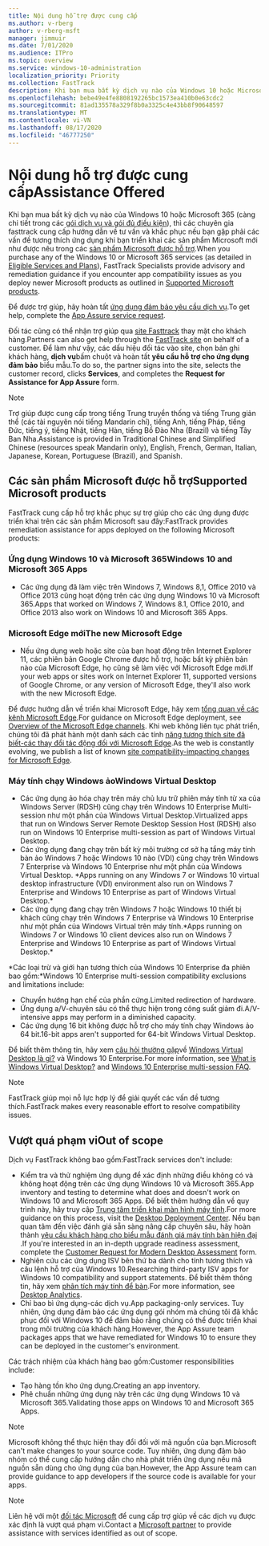 ```yaml
---
title: Nội dung hỗ trợ được cung cấp
ms.author: v-rberg
author: v-rberg-msft
manager: jimmuir
ms.date: 7/01/2020
ms.audience: ITPro
ms.topic: overview
ms.service: windows-10-administration
localization_priority: Priority
ms.collection: FastTrack
description: Khi bạn mua bất kỳ dịch vụ nào của Windows 10 hoặc Microsoft 365, thì các chuyên gia FastTrack cung cấp hướng dẫn về tư vấn và khắc phục sự triển khai cho các ứng dụng Windows 10 và Microsoft 365 và luôn cập nhật mà không có chi phí bổ sung (với đăng ký đủ điều kiện).
ms.openlocfilehash: bebe49e4fe8808192265bc1573ea410b0e63cdc2
ms.sourcegitcommit: 81ad135578a329f8b0a3325c4e43bb8f90648597
ms.translationtype: MT
ms.contentlocale: vi-VN
ms.lasthandoff: 08/17/2020
ms.locfileid: "46777250"
---
```

# <a name="assistance-offered"></a><span data-ttu-id="50a34-103">Nội dung hỗ trợ được cung cấp</span><span class="sxs-lookup"><span data-stu-id="50a34-103">Assistance Offered</span></span>  

<span data-ttu-id="50a34-104">Khi bạn mua bất kỳ dịch vụ nào của Windows 10 hoặc Microsoft 365 (càng chi tiết trong các [gói dịch vụ và gói đủ điều kiện](M365-eligible-services-and-plans.md)), thì các chuyên gia fasttrack cung cấp hướng dẫn về tư vấn và khắc phục nếu bạn gặp phải các vấn đề tương thích ứng dụng khi bạn triển khai các sản phẩm Microsoft mới như được nêu trong các [sản phẩm Microsoft được hỗ trợ](#supported-microsoft-products).</span><span class="sxs-lookup"><span data-stu-id="50a34-104">When you purchase any of the Windows 10 or Microsoft 365 services (as detailed in [Eligible Services and Plans](M365-eligible-services-and-plans.md)), FastTrack Specialists provide advisory and remediation guidance if you encounter app compatibility issues as you deploy newer Microsoft products as outlined in [Supported Microsoft products](#supported-microsoft-products).</span></span>

<span data-ttu-id="50a34-105">Để được trợ giúp, hãy hoàn tất [ứng dụng đảm bảo yêu cầu dịch vụ](https://go.microsoft.com/fwlink/?linkid=2022721).</span><span class="sxs-lookup"><span data-stu-id="50a34-105">To get help, complete the [App Assure service request](https://go.microsoft.com/fwlink/?linkid=2022721).</span></span>

<span data-ttu-id="50a34-106">Đối tác cũng có thể nhận trợ giúp qua [site Fasttrack](https://go.microsoft.com/fwlink/?linkid=780698) thay mặt cho khách hàng.</span><span class="sxs-lookup"><span data-stu-id="50a34-106">Partners can also get help through the [FastTrack site](https://go.microsoft.com/fwlink/?linkid=780698) on behalf of a customer.</span></span> <span data-ttu-id="50a34-107">Để làm như vậy, các dấu hiệu đối tác vào site, chọn bản ghi khách hàng, **dịch vụ**bấm chuột và hoàn tất **yêu cầu hỗ trợ cho ứng dụng đảm bảo** biểu mẫu.</span><span class="sxs-lookup"><span data-stu-id="50a34-107">To do so, the partner signs into the site, selects the customer record, clicks **Services**, and completes the **Request for Assistance for App Assure** form.</span></span>

> [!NOTE]
> <span data-ttu-id="50a34-108">Trợ giúp được cung cấp trong tiếng Trung truyền thống và tiếng Trung giản thể (các tài nguyên nói tiếng Mandarin chỉ), tiếng Anh, tiếng Pháp, tiếng Đức, tiếng ý, tiếng Nhật, tiếng Hàn, tiếng Bồ Đào Nha (Brazil) và tiếng Tây Ban Nha.</span><span class="sxs-lookup"><span data-stu-id="50a34-108">Assistance is provided in Traditional Chinese and Simplified Chinese (resources speak Mandarin only), English, French, German, Italian, Japanese, Korean, Portuguese (Brazil), and Spanish.</span></span> 

## <a name="supported-microsoft-products"></a><span data-ttu-id="50a34-109">Các sản phẩm Microsoft được hỗ trợ</span><span class="sxs-lookup"><span data-stu-id="50a34-109">Supported Microsoft products</span></span>

<span data-ttu-id="50a34-110">FastTrack cung cấp hỗ trợ khắc phục sự trợ giúp cho các ứng dụng được triển khai trên các sản phẩm Microsoft sau đây:</span><span class="sxs-lookup"><span data-stu-id="50a34-110">FastTrack provides remediation assistance for apps deployed on the following Microsoft products:</span></span>

### <a name="windows-10-and-microsoft-365-apps"></a><span data-ttu-id="50a34-111">Ứng dụng Windows 10 và Microsoft 365</span><span class="sxs-lookup"><span data-stu-id="50a34-111">Windows 10 and Microsoft 365 Apps</span></span>

- <span data-ttu-id="50a34-112">Các ứng dụng đã làm việc trên Windows 7, Windows 8,1, Office 2010 và Office 2013 cũng hoạt động trên các ứng dụng Windows 10 và Microsoft 365.</span><span class="sxs-lookup"><span data-stu-id="50a34-112">Apps that worked on Windows 7, Windows 8.1, Office 2010, and Office 2013 also work on Windows 10 and Microsoft 365 Apps.</span></span>

### <a name="the-new-microsoft-edge"></a><span data-ttu-id="50a34-113">Microsoft Edge mới</span><span class="sxs-lookup"><span data-stu-id="50a34-113">The new Microsoft Edge</span></span>

- <span data-ttu-id="50a34-114">Nếu ứng dụng web hoặc site của bạn hoạt động trên Internet Explorer 11, các phiên bản Google Chrome được hỗ trợ, hoặc bất kỳ phiên bản nào của Microsoft Edge, họ cũng sẽ làm việc với Microsoft Edge mới.</span><span class="sxs-lookup"><span data-stu-id="50a34-114">If your web apps or sites work on Internet Explorer 11, supported versions of Google Chrome, or any version of Microsoft Edge, they'll also work with the new Microsoft Edge.</span></span>

<span data-ttu-id="50a34-115">Để được hướng dẫn về triển khai Microsoft Edge, hãy xem [tổng quan về các kênh Microsoft Edge](https://docs.microsoft.com/DeployEdge/microsoft-edge-channels).</span><span class="sxs-lookup"><span data-stu-id="50a34-115">For guidance on Microsoft Edge deployment, see [Overview of the Microsoft Edge channels](https://docs.microsoft.com/DeployEdge/microsoft-edge-channels).</span></span> <span data-ttu-id="50a34-116">Khi web không liên tục phát triển, chúng tôi đã phát hành một danh sách các tính [năng tương thích site đã biết-các thay đổi tác động đối với Microsoft Edge](https://docs.microsoft.com/microsoft-edge/web-platform/site-impacting-changes).</span><span class="sxs-lookup"><span data-stu-id="50a34-116">As the web is constantly evolving, we publish a list of known [site compatibility-impacting changes for Microsoft Edge](https://docs.microsoft.com/microsoft-edge/web-platform/site-impacting-changes).</span></span>

### <a name="windows-virtual-desktop"></a><span data-ttu-id="50a34-117">Máy tính chạy Windows ảo</span><span class="sxs-lookup"><span data-stu-id="50a34-117">Windows Virtual Desktop</span></span>

- <span data-ttu-id="50a34-118">Các ứng dụng ảo hóa chạy trên máy chủ lưu trữ phiên máy tính từ xa của Windows Server (RDSH) cũng chạy trên Windows 10 Enterprise Multi-session như một phần của Windows Virtual Desktop.</span><span class="sxs-lookup"><span data-stu-id="50a34-118">Virtualized apps that run on Windows Server Remote Desktop Session Host (RDSH) also run on Windows 10 Enterprise multi-session as part of Windows Virtual Desktop.</span></span>
- <span data-ttu-id="50a34-119">Các ứng dụng đang chạy trên bất kỳ môi trường cơ sở hạ tầng máy tính bàn ảo Windows 7 hoặc Windows 10 nào (VDI) cũng chạy trên Windows 7 Enterprise và Windows 10 Enterprise như một phần của Windows Virtual Desktop. \*</span><span class="sxs-lookup"><span data-stu-id="50a34-119">Apps running on any Windows 7 or Windows 10 virtual desktop infrastructure (VDI) environment also run on Windows 7 Enterprise and Windows 10 Enterprise as part of Windows Virtual Desktop.\*</span></span>
- <span data-ttu-id="50a34-120">Các ứng dụng đang chạy trên Windows 7 hoặc Windows 10 thiết bị khách cũng chạy trên Windows 7 Enterprise và Windows 10 Enterprise như một phần của Windows Virtual trên máy tính.\*</span><span class="sxs-lookup"><span data-stu-id="50a34-120">Apps running on Windows 7 or Windows 10 client devices also run on Windows 7 Enterprise and Windows 10 Enterprise as part of Windows Virtual Desktop.\*</span></span>

<span data-ttu-id="50a34-121">\*Các loại trừ và giới hạn tương thích của Windows 10 Enterprise đa phiên bao gồm:</span><span class="sxs-lookup"><span data-stu-id="50a34-121">\*Windows 10 Enterprise multi-session compatibility exclusions and limitations include:</span></span>
- <span data-ttu-id="50a34-122">Chuyển hướng hạn chế của phần cứng.</span><span class="sxs-lookup"><span data-stu-id="50a34-122">Limited redirection of hardware.</span></span>
- <span data-ttu-id="50a34-123">Ứng dụng a/V-chuyên sâu có thể thực hiện trong công suất giảm đi.</span><span class="sxs-lookup"><span data-stu-id="50a34-123">A/V-intensive apps may perform in a diminished capacity.</span></span>
- <span data-ttu-id="50a34-124">Các ứng dụng 16 bit không được hỗ trợ cho máy tính chạy Windows ảo 64 bit.</span><span class="sxs-lookup"><span data-stu-id="50a34-124">16-bit apps aren't supported for 64-bit Windows Virtual Desktop.</span></span>

<span data-ttu-id="50a34-125">Để biết thêm thông tin, hãy xem [câu hỏi thường gặp](https://docs.microsoft.com/azure/virtual-desktop/windows-10-multisession-faq)về [Windows Virtual Desktop là gì?](https://docs.microsoft.com/azure/virtual-desktop/overview) và Windows 10 Enterprise.</span><span class="sxs-lookup"><span data-stu-id="50a34-125">For more information, see [What is Windows Virtual Desktop?](https://docs.microsoft.com/azure/virtual-desktop/overview) and [Windows 10 Enterprise multi-session FAQ](https://docs.microsoft.com/azure/virtual-desktop/windows-10-multisession-faq).</span></span>

> [!NOTE]
> <span data-ttu-id="50a34-126">FastTrack giúp mọi nỗ lực hợp lý để giải quyết các vấn đề tương thích.</span><span class="sxs-lookup"><span data-stu-id="50a34-126">FastTrack makes every reasonable effort to resolve compatibility issues.</span></span> 

## <a name="out-of-scope"></a><span data-ttu-id="50a34-127">Vượt quá phạm vi</span><span class="sxs-lookup"><span data-stu-id="50a34-127">Out of scope</span></span>

<span data-ttu-id="50a34-128">Dịch vụ FastTrack không bao gồm:</span><span class="sxs-lookup"><span data-stu-id="50a34-128">FastTrack services don't include:</span></span>
- <span data-ttu-id="50a34-129">Kiểm tra và thử nghiệm ứng dụng để xác định những điều không có và không hoạt động trên các ứng dụng Windows 10 và Microsoft 365.</span><span class="sxs-lookup"><span data-stu-id="50a34-129">App inventory and testing to determine what does and doesn't work on Windows 10 and Microsoft 365 Apps.</span></span> <span data-ttu-id="50a34-130">Để biết thêm hướng dẫn về quy trình này, hãy truy cập [Trung tâm triển khai màn hình máy tính](https://go.microsoft.com/fwlink/?linkid=2080140).</span><span class="sxs-lookup"><span data-stu-id="50a34-130">For more guidance on this process, visit the [Desktop Deployment Center](https://go.microsoft.com/fwlink/?linkid=2080140).</span></span> <span data-ttu-id="50a34-131">Nếu bạn quan tâm đến việc đánh giá sẵn sàng nâng cấp chuyên sâu, hãy hoàn thành [yêu cầu khách hàng cho biểu mẫu đánh giá máy tính bàn hiện đại](https://go.microsoft.com/fwlink/?linkid=2053818) .</span><span class="sxs-lookup"><span data-stu-id="50a34-131">If you're interested in an in-depth upgrade readiness assessment, complete the [Customer Request for Modern Desktop Assessment](https://go.microsoft.com/fwlink/?linkid=2053818) form.</span></span>
- <span data-ttu-id="50a34-132">Nghiên cứu các ứng dụng ISV bên thứ ba dành cho tính tương thích và câu lệnh hỗ trợ của Windows 10.</span><span class="sxs-lookup"><span data-stu-id="50a34-132">Researching third-party ISV apps for Windows 10 compatibility and support statements.</span></span> <span data-ttu-id="50a34-133">Để biết thêm thông tin, hãy xem [phân tích máy tính để bàn](https://docs.microsoft.com/sccm/desktop-analytics/overview).</span><span class="sxs-lookup"><span data-stu-id="50a34-133">For more information, see [Desktop Analytics](https://docs.microsoft.com/sccm/desktop-analytics/overview).</span></span>
- <span data-ttu-id="50a34-134">Chỉ bao bì ứng dụng-các dịch vụ.</span><span class="sxs-lookup"><span data-stu-id="50a34-134">App packaging-only services.</span></span> <span data-ttu-id="50a34-135">Tuy nhiên, ứng dụng đảm bảo các ứng dụng gói nhóm mà chúng tôi đã khắc phục đối với Windows 10 để đảm bảo rằng chúng có thể được triển khai trong môi trường của khách hàng.</span><span class="sxs-lookup"><span data-stu-id="50a34-135">However, the App Assure team packages apps that we have remediated for Windows 10 to ensure they can be deployed in the customer's environment.</span></span>

<span data-ttu-id="50a34-136">Các trách nhiệm của khách hàng bao gồm:</span><span class="sxs-lookup"><span data-stu-id="50a34-136">Customer responsibilities include:</span></span>
- <span data-ttu-id="50a34-137">Tạo hàng tồn kho ứng dụng.</span><span class="sxs-lookup"><span data-stu-id="50a34-137">Creating an app inventory.</span></span>
- <span data-ttu-id="50a34-138">Phê chuẩn những ứng dụng này trên các ứng dụng Windows 10 và Microsoft 365.</span><span class="sxs-lookup"><span data-stu-id="50a34-138">Validating those apps on Windows 10 and Microsoft 365 Apps.</span></span>

> [!NOTE]
> <span data-ttu-id="50a34-139">Microsoft không thể thực hiện thay đổi đối với mã nguồn của bạn.</span><span class="sxs-lookup"><span data-stu-id="50a34-139">Microsoft can't make changes to your source code.</span></span> <span data-ttu-id="50a34-140">Tuy nhiên, ứng dụng đảm bảo nhóm có thể cung cấp hướng dẫn cho nhà phát triển ứng dụng nếu mã nguồn sẵn dùng cho ứng dụng của bạn.</span><span class="sxs-lookup"><span data-stu-id="50a34-140">However, the App Assure team can provide guidance to app developers if the source code is available for your apps.</span></span>

> [!NOTE]
> <span data-ttu-id="50a34-141">Liên hệ với một [đối tác Microsoft](https://go.microsoft.com/fwlink/?linkid=2080150) để cung cấp trợ giúp về các dịch vụ được xác định là vượt quá phạm vi.</span><span class="sxs-lookup"><span data-stu-id="50a34-141">Contact a [Microsoft partner](https://go.microsoft.com/fwlink/?linkid=2080150) to provide assistance with services identified as out of scope.</span></span>


